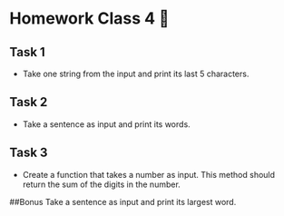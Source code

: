 # Homework Class 4 📒

## Task 1
* Take one string from the input and print its last 5 characters.

## Task 2
* Take a sentence as input and print its words.

## Task 3
* Create a function that takes a number as input. This method should return the sum of the digits in the number.

##Bonus
Take a sentence as input and print its largest word.

